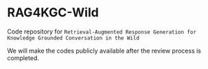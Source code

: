 # RAG4KGC-Wild
Code repository for `Retrieval-Augmented Response Generation for Knowledge Grounded Conversation in the Wild`

We will make the codes publicly available after the review process is completed.
